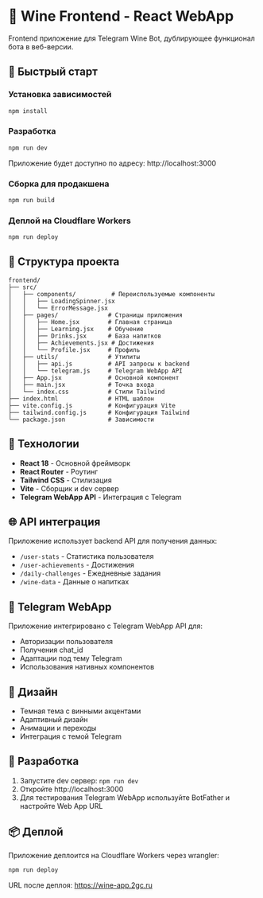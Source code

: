 # 🍷 Wine Frontend - React WebApp

Frontend приложение для Telegram Wine Bot, дублирующее функционал бота в веб-версии.

## 🚀 Быстрый старт

### Установка зависимостей
```bash
npm install
```

### Разработка
```bash
npm run dev
```
Приложение будет доступно по адресу: http://localhost:3000

### Сборка для продакшена
```bash
npm run build
```

### Деплой на Cloudflare Workers
```bash
npm run deploy
```

## 📁 Структура проекта

```
frontend/
├── src/
│   ├── components/          # Переиспользуемые компоненты
│   │   ├── LoadingSpinner.jsx
│   │   └── ErrorMessage.jsx
│   ├── pages/              # Страницы приложения
│   │   ├── Home.jsx        # Главная страница
│   │   ├── Learning.jsx    # Обучение
│   │   ├── Drinks.jsx      # База напитков
│   │   ├── Achievements.jsx # Достижения
│   │   └── Profile.jsx     # Профиль
│   ├── utils/              # Утилиты
│   │   ├── api.js          # API запросы к backend
│   │   └── telegram.js     # Telegram WebApp API
│   ├── App.jsx             # Основной компонент
│   ├── main.jsx            # Точка входа
│   └── index.css           # Стили Tailwind
├── index.html              # HTML шаблон
├── vite.config.js          # Конфигурация Vite
├── tailwind.config.js      # Конфигурация Tailwind
└── package.json            # Зависимости
```

## 🔧 Технологии

- **React 18** - Основной фреймворк
- **React Router** - Роутинг
- **Tailwind CSS** - Стилизация
- **Vite** - Сборщик и dev сервер
- **Telegram WebApp API** - Интеграция с Telegram

## 🌐 API интеграция

Приложение использует backend API для получения данных:

- `/user-stats` - Статистика пользователя
- `/user-achievements` - Достижения
- `/daily-challenges` - Ежедневные задания
- `/wine-data` - Данные о напитках

## 📱 Telegram WebApp

Приложение интегрировано с Telegram WebApp API для:
- Авторизации пользователя
- Получения chat_id
- Адаптации под тему Telegram
- Использования нативных компонентов

## 🎨 Дизайн

- Темная тема с винными акцентами
- Адаптивный дизайн
- Анимации и переходы
- Интеграция с темой Telegram

## 🔄 Разработка

1. Запустите dev сервер: `npm run dev`
2. Откройте http://localhost:3000
3. Для тестирования Telegram WebApp используйте BotFather и настройте Web App URL

## 📦 Деплой

Приложение деплоится на Cloudflare Workers через wrangler:
```bash
npm run deploy
```

URL после деплоя: https://wine-app.2gc.ru 